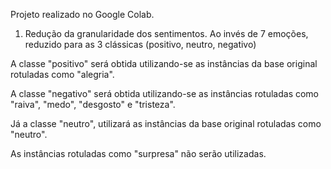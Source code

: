 Projeto realizado no Google Colab.

1) Redução da granularidade dos sentimentos. Ao invés de 7 emoções, reduzido para as 3 clássicas (positivo, neutro, negativo)

A classe "positivo" será obtida utilizando-se as instâncias da base original rotuladas como "alegria".

A classe "negativo" será obtida utilizando-se as instâncias rotuladas como "raiva", "medo", "desgosto" e "tristeza".

Já a classe "neutro", utilizará as instâncias da base original rotuladas como "neutro".

As instâncias rotuladas como "surpresa" não serão utilizadas.

